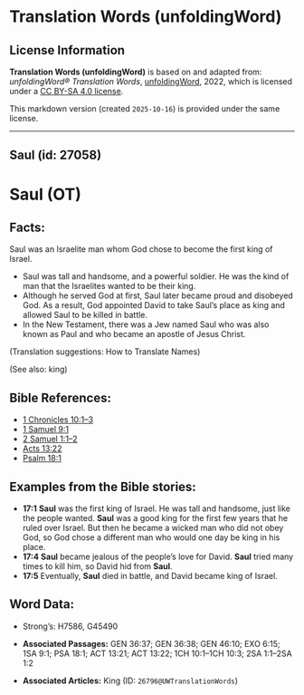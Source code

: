 # Translation Words (unfoldingWord)

## License Information

**Translation Words (unfoldingWord)** is based on and adapted from: _unfoldingWord® Translation Words_, [unfoldingWord](https://unfoldingword.org/utw), 2022, which is licensed under a [CC BY-SA 4.0 license](https://creativecommons.org/licenses/by-sa/4.0/legalcode.en).

This markdown version (created `2025-10-16`) is provided under the same license.



--------------------------------

## Saul (id: 27058)

Saul (OT)
=========

Facts:
------

Saul was an Israelite man whom God chose to become the first king of Israel.

* Saul was tall and handsome, and a powerful soldier. He was the kind of man that the Israelites wanted to be their king.
* Although he served God at first, Saul later became proud and disobeyed God. As a result, God appointed David to take Saul’s place as king and allowed Saul to be killed in battle.
* In the New Testament, there was a Jew named Saul who was also known as Paul and who became an apostle of Jesus Christ.

(Translation suggestions: How to Translate Names)

(See also: king)

Bible References:
-----------------

* [1 Chronicles 10:1–3](https://ref.ly/1Chr10:1-1Chr10:3)
* [1 Samuel 9:1](https://ref.ly/1Sam9:1)
* [2 Samuel 1:1–2](https://ref.ly/2Sam1:1-2Sam1:2)
* [Acts 13:22](https://ref.ly/Acts13:22)
* [Psalm 18:1](https://ref.ly/Ps18:1)

Examples from the Bible stories:
--------------------------------

* **17:1** **Saul** was the first king of Israel. He was tall and handsome, just like the people wanted. **Saul** was a good king for the first few years that he ruled over Israel. But then he became a wicked man who did not obey God, so God chose a different man who would one day be king in his place.
* **17:4** **Saul** became jealous of the people’s love for David. **Saul** tried many times to kill him, so David hid from **Saul**.
* **17:5** Eventually, **Saul** died in battle, and David became king of Israel.

Word Data:
----------

* Strong’s: H7586, G45490

* **Associated Passages:** GEN 36:37; GEN 36:38; GEN 46:10; EXO 6:15; 1SA 9:1; PSA 18:1; ACT 13:21; ACT 13:22; 1CH 10:1–1CH 10:3; 2SA 1:1–2SA 1:2
* **Associated Articles:** King (ID: `26796@UWTranslationWords`)

